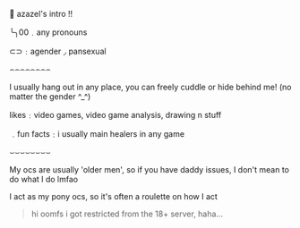 🍎  azazel's intro !!

╰╮00﹒any pronouns

⊂⊃﹕agender ◞ pansexual


⌢⌢⌢⌢⌢⌢⌢⌢

I usually hang out in any place, you can freely cuddle or hide behind me! (no matter the gender ^_^)

likes﹕video games, video game analysis, drawing n stuff

﹒fun facts﹕i usually main healers in any game

⌣⌣⌣⌣⌣⌣⌣⌣

My ocs are usually 'older men', so if you have daddy issues, I don't mean to do what I do lmfao

I act as my pony ocs, so it's often a roulette on how I act

> hi oomfs i got restricted from the 18+ server, haha...
